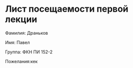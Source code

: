 # Лист посещаемости первой лекции

Фамилия: Драньков 

Имя: Павел  

Группа: ФКН ПИ 152-2

Пожелания:кек
